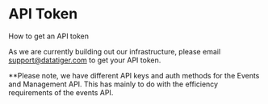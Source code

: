 # API Token
How to get an API token

As we are currently building out our infrastructure, please email support@datatiger.com to get your API token. 

**Please note, we have different API keys and auth methods for the Events and Management API. This has mainly to do with the efficiency requirements of the events API.